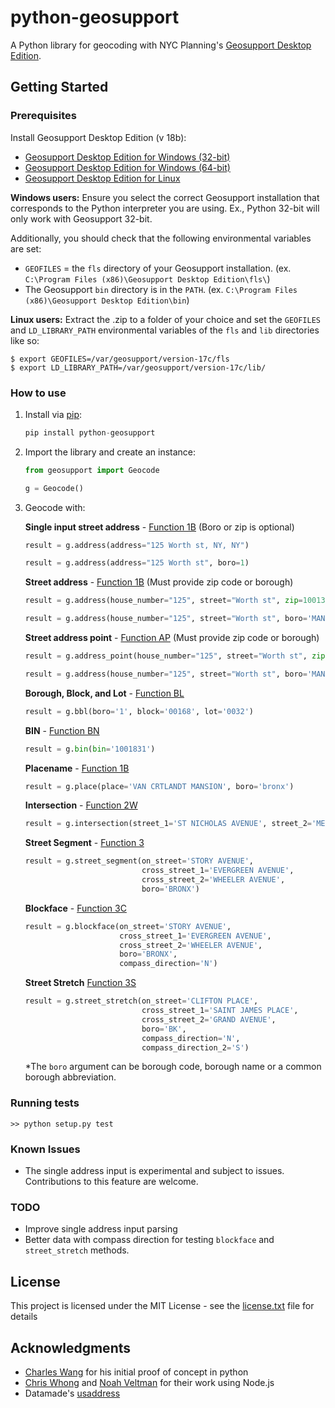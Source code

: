 # python-geosupport

A Python library for geocoding with NYC Planning's [Geosupport Desktop Edition](https://www1.nyc.gov/site/planning/data-maps/open-data/dwn-gde-home.page).


## Getting Started
### Prerequisites

Install Geosupport Desktop Edition (v 18b):

   * [Geosupport Desktop Edition for Windows (32-bit)](http://www1.nyc.gov/assets/planning/download/zip/data-maps/open-data/gde_18b.zip)
   * [Geosupport Desktop Edition for Windows (64-bit)](http://www1.nyc.gov/assets/planning/download/zip/data-maps/open-data/gde64_18b.zip)
   * [Geosupport Desktop Edition for Linux](https://www1.nyc.gov/assets/planning/download/zip/data-maps/open-data/gdelx_18b.zip)

**Windows users:** Ensure you select the correct Geosupport installation that corresponds to the Python interpreter you are using. Ex., Python 32-bit will only work with Geosupport 32-bit.

Additionally, you should check that the following environmental variables are set:
* `GEOFILES` = the `fls` directory of your Geosupport installation. (ex. `C:\Program Files (x86)\Geosupport Desktop Edition\fls\`)
* The Geosupport `bin` directory is in the `PATH`. (ex. `C:\Program Files (x86)\Geosupport Desktop Edition\bin`)

**Linux users:** Extract the .zip to a folder of your choice and set the `GEOFILES` and `LD_LIBRARY_PATH` environmental variables of the `fls` and `lib` directories like so:

```shell
$ export GEOFILES=/var/geosupport/version-17c/fls
$ export LD_LIBRARY_PATH=/var/geosupport/version-17c/lib/
```

### How to use
1. Install via [pip](https://pip.readthedocs.io/en/latest/quickstart.html):
    ```python
    pip install python-geosupport
    ```

2. Import the library and create an instance:
    ```python
    from geosupport import Geocode

    g = Geocode()
    ```

3. Geocode with:

    **Single input street address** - [Function 1B](https://nycplanning.github.io/Geosupport-UPG/appendices/appendix01/#function-1b) (Boro or zip is optional)
    ```python
    result = g.address(address="125 Worth st, NY, NY")

    result = g.address(address="125 Worth st", boro=1)
    ```
    **Street address** - [Function 1B](https://nycplanning.github.io/Geosupport-UPG/appendices/appendix01/#function-1b) (Must provide zip code or borough)
    ```python
    result = g.address(house_number="125", street="Worth st", zip=10013)

    result = g.address(house_number="125", street="Worth st", boro='MANHATTAN')
     ```
    **Street address point** - [Function AP](https://nycplanning.github.io/Geosupport-UPG/appendices/appendix01/#function-ap) (Must provide zip code or borough)
    ```python
    result = g.address_point(house_number="125", street="Worth st", zip=10013)

    result = g.address(house_number="125", street="Worth st", boro='MANHATTAN')
     ```
    **Borough, Block, and Lot** - [Function BL](https://nycplanning.github.io/Geosupport-UPG/appendices/appendix01/#function-bl)
    ```python
    result = g.bbl(boro='1', block='00168', lot='0032')
    ```
    **BIN** - [Function BN](https://nycplanning.github.io/Geosupport-UPG/appendices/appendix01/#function-bn)
    ```python
    result = g.bin(bin='1001831')
    ```
    **Placename** - [Function 1B](https://nycplanning.github.io/Geosupport-UPG/appendices/appendix01/#function-1b)
    ```python
    result = g.place(place='VAN CRTLANDT MANSION', boro='bronx')
    ```
    **Intersection** - [Function 2W](https://nycplanning.github.io/Geosupport-UPG/appendices/appendix01/#function-2-and-2w)
    ```python
    result = g.intersection(street_1='ST NICHOLAS AVENUE', street_2='MENAHAN STREET', boro='QUEENS')
    ```
    **Street Segment** - [Function 3](https://nycplanning.github.io/Geosupport-UPG/appendices/appendix01/#function-3)
    ```python
    result = g.street_segment(on_street='STORY AVENUE',
                              cross_street_1='EVERGREEN AVENUE',
                              cross_street_2='WHEELER AVENUE',
                              boro='BRONX')
    ```
    **Blockface** - [Function 3C](https://nycplanning.github.io/Geosupport-UPG/appendices/appendix01/#function-3c)
    ```python
    result = g.blockface(on_street='STORY AVENUE',
                         cross_street_1='EVERGREEN AVENUE',
                         cross_street_2='WHEELER AVENUE',
                         boro='BRONX',
                         compass_direction='N')
    ```

    **Street Stretch** [Function 3S](https://nycplanning.github.io/Geosupport-UPG/appendices/appendix01/#function-3s)
    ```python
    result = g.street_stretch(on_street='CLIFTON PLACE',
                              cross_street_1='SAINT JAMES PLACE',
                              cross_street_2='GRAND AVENUE',
                              boro='BK',
                              compass_direction='N',
                              compass_direction_2='S')
    ```

    *The `boro` argument can be borough code, borough name or a common borough abbreviation.

### Running tests
```
>> python setup.py test
```

### Known Issues
* The single address input is experimental and subject to issues. Contributions to this feature are welcome.

### TODO
* Improve single address input parsing
* Better data with compass direction for testing `blockface` and `street_stretch` methods.

## License

This project is licensed under the MIT License - see the [license.txt](license.txt) file for details

## Acknowledgments

* [Charles Wang](https://github.com/CharlesKWang/NYC-Geocoder) for his initial proof of concept in python
* [Chris Whong](https://gist.github.com/chriswhong/2e5f0f41fc5d366ec902613251445b30) and [Noah Veltman](https://github.com/veltman/node-geosupport) for their work using Node.js
* Datamade's [usaddress](https://github.com/datamade/usaddress)
